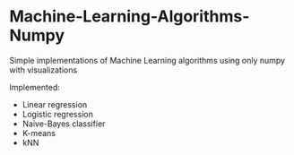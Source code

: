 # Machine-Learning-Algorithms-Numpy

Simple implementations of Machine Learning algorithms using only numpy with visualizations

Implemented:  
 * Linear regression
 * Logistic regression
 * Naive-Bayes classifier
 * K-means
 * kNN
